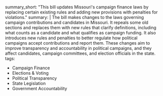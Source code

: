 summary_short: "This bill updates Missouri's campaign finance laws by replacing certain existing rules and adding new provisions with penalties for violations."
summary: |
  The bill makes changes to the laws governing campaign contributions and candidates in Missouri. It repeals some old sections and replaces them with new rules that clarify definitions, including what counts as a candidate and what qualifies as campaign funding. It also introduces new rules and penalties to better regulate how political campaigns accept contributions and report them. These changes aim to improve transparency and accountability in political campaigns, and they affect candidates, campaign committees, and election officials in the state.
tags:
  - Campaign Finance
  - Elections & Voting
  - Political Transparency
  - State Legislation
  - Government Accountability
